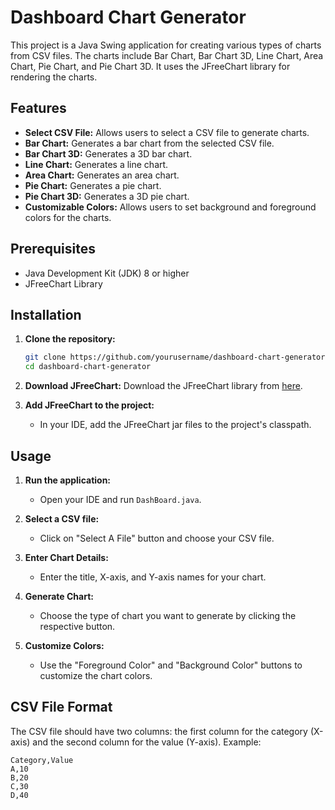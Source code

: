 # Dashboard Chart Generator

This project is a Java Swing application for creating various types of charts from CSV files. The charts include Bar Chart, Bar Chart 3D, Line Chart, Area Chart, Pie Chart, and Pie Chart 3D. It uses the JFreeChart library for rendering the charts.

## Features

- **Select CSV File:** Allows users to select a CSV file to generate charts.
- **Bar Chart:** Generates a bar chart from the selected CSV file.
- **Bar Chart 3D:** Generates a 3D bar chart.
- **Line Chart:** Generates a line chart.
- **Area Chart:** Generates an area chart.
- **Pie Chart:** Generates a pie chart.
- **Pie Chart 3D:** Generates a 3D pie chart.
- **Customizable Colors:** Allows users to set background and foreground colors for the charts.

## Prerequisites

- Java Development Kit (JDK) 8 or higher
- JFreeChart Library

## Installation

1. **Clone the repository:**
    ```bash
    git clone https://github.com/yourusername/dashboard-chart-generator.git
    cd dashboard-chart-generator
    ```

2. **Download JFreeChart:**
   Download the JFreeChart library from [here](https://sourceforge.net/projects/jfreechart/files/).

3. **Add JFreeChart to the project:**
   - In your IDE, add the JFreeChart jar files to the project's classpath.

## Usage

1. **Run the application:**
    - Open your IDE and run `DashBoard.java`.

2. **Select a CSV file:**
    - Click on "Select A File" button and choose your CSV file.

3. **Enter Chart Details:**
    - Enter the title, X-axis, and Y-axis names for your chart.

4. **Generate Chart:**
    - Choose the type of chart you want to generate by clicking the respective button.

5. **Customize Colors:**
    - Use the "Foreground Color" and "Background Color" buttons to customize the chart colors.

## CSV File Format

The CSV file should have two columns: the first column for the category (X-axis) and the second column for the value (Y-axis). Example:

```csv
Category,Value
A,10
B,20
C,30
D,40
